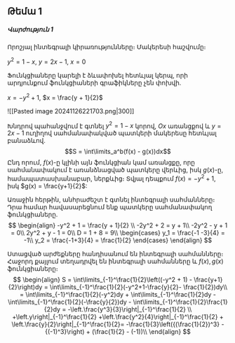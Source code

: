 
## Թեմա 1

##### Վարժություն 1 

Որոշյալ ինտեգրալի կիրառությունները։ Մակերեսի հաշվումը։

$y^2 = 1-x$, $y = 2x - 1$, $x= 0$

Ֆունկցիաները կարելի է ձևափոխել հետևյալ կերպ, որի արդյունքում ֆունկցիաների գրաֆիկները չեն փոխվի․

$x = -y^2 + 1$, $x = \frac{y + 1}{2}$

![[Pasted image 20241126221703.png|300]]

Խնդրով պահանջվում է գտնել $y^2 = 1-x$ կորով, $Ox$ առանցքով և $y = 2x - 1$ ուղիղով սահմանափակված պատկերի մակերեսը հետևյալ բանաձևով․
$$S = \int\limits_a^b(f(x) - g(x))dx$$
Ընդ որում, $f(x)$-ը կլինի այն ֆունկցիան կամ առանցքը, որը սահմանափակում է առանձնացված պատկերը վերևից, իսկ $g(x)$-ը, համապատասխանաբար, ներքևից։ Տվյալ դեպքում $f(x) = -y^2 + 1$, իսկ $g(x) = \frac{y+1}{2}$:

Առաջին հերթին, անհրաժեշտ է գտնել ինտեգրալի սահմանները։ Դրա համար հավասարեցնում ենք պատկերը սահմանափակող ֆունկցիաները․
$$
\begin{align}
-y^2 + 1 = \frac{y + 1}{2} \\
-2y^2 + 2 = y + 1\\
-2y^2 - y + 1 = 0\\
2y^2 + y - 1 = 0\\
D = 1 + 8 = 9\\
\begin{cases}
y_1 = \frac{-1 -3}{4} = -1\\
y_2 = \frac{-1+3}{4} = \frac{1}{2}
\end{cases}
\end{align}
$$

Ստացված արժեքները հանդիսանում են ինտեգրալի սահմանները։ Հաջորդ քայլում տեղադրվել են ինտեգրալի սահմանները և $f(x), g(x)$ ֆունկցիաները։
$$
\begin{align}
S = \int\limits_{-1}^\frac{1}{2}\left((-y^2 + 1) - \frac{y+1}{2}\right)dy = \int\limits_{-1}^\frac{1}{2}(-y^2+1-\frac{y}{2}- \frac{1}{2})dy\\
= \int\limits_{-1}^\frac{1}{2}(-y^2)dy + \int\limits_{-1}^\frac{1}{2}dy - \int\limits_{-1}^\frac{1}{2}(-\frac{y}{2})dy - \int\limits_{-1}^\frac{1}{2}\frac{1}{2}dy = -\left.\frac{y^3}{3}\right|_{-1}^\frac{1}{2}  \\
+\left.y\right|_{-1}^\frac{1}{2} +\left.\frac{y^2}{4}\right|_{-1}^\frac{1}{2} + \left.\frac{y}{2}\right|_{-1}^\frac{1}{2}= -\frac{1}{3}\left({(\frac{1}{2})^3} - {(-1)^3}\right) + (\frac{1}{2} - (-1))\\
\end{align}
$$
